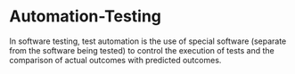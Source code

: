 # Automation-Testing
In software testing, test automation is the use of special software (separate from the software being tested) to control the execution of tests and the comparison of actual outcomes with predicted outcomes.
